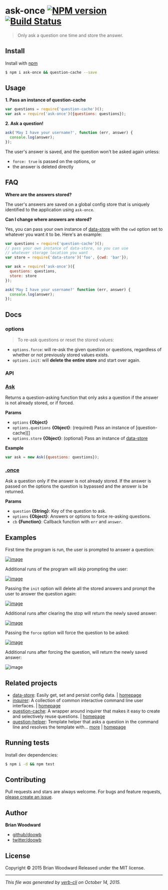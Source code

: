 # ask-once [![NPM version](https://badge.fury.io/js/ask-once.svg)](http://badge.fury.io/js/ask-once)  [![Build Status](https://travis-ci.org/doowb/ask-once.svg)](https://travis-ci.org/doowb/ask-once)

> Only ask a question one time and store the answer.

## Install

Install with [npm](https://www.npmjs.com/)

```sh
$ npm i ask-once && question-cache --save
```

## Usage

**1. Pass an instance of question-cache**

```js
var questions = require('question-cache')();
var ask = require('ask-once')({questions: questions});
```

**2. Ask a question!**

```js
ask('May I have your username?', function (err, answer) {
  console.log(answer);
});
```

The user's answer is saved, and the question won't be asked again unless:

* `force: true` is passed on the options, or
* the answer is deleted directly

## FAQ

**Where are the answers stored?**

The user's answers are saved on a global config store that is uniquely identified to the application using `ask-once`.

**Can I change where answers are stored?**

Yes, you can pass your own instance of [data-store](https://github.com/jonschlinkert/data-store) with the `cwd` option set to whatever you want it to be. Here's an example:

```js
var questions = require('question-cache')();
// pass your own instance of data-store, so you can use
// whatever storage location you want
var store = require('data-store')('foo', {cwd: 'bar'});

var ask = require('ask-once')({
  questions: questions,
  store: store
});

ask('May I have your username?' function (err, answer) {
  console.log(answer);
});
```

## Docs

### options

> To re-ask questions or reset the stored values:

* `options.force`: will re-ask the given question or questions, regardless of whether or not previously stored values exists.
* `options.init`: will **delete the entire store** and start over again.

### API

### [Ask](index.js#L27)

Returns a question-asking function that only asks a question if the answer is not already stored, or if forced.

**Params**

* `options` **{Object}**
* `options.questions` **{Object}**: (required) Pass an instance of [question-cache][]
* `options.store` **{Object}**: (optional) Pass an instance of [data-store](https://github.com/jonschlinkert/data-store)

**Example**

```js
var ask = new Ask({questions: questions});
```

### [.once](index.js#L57)

Ask a question only if the answer is not already stored. If
the answer is passed on the options the question is bypassed
and the answer is be returned.

**Params**

* `question` **{String}**: Key of the question to ask.
* `options` **{Object}**: Answers or options to force re-asking questions.
* `cb` **{Function}**: Callback function with `err` and `answer`.

## Examples

First time the program is run, the user is prompted to answer a question:

[![image](https://cloud.githubusercontent.com/assets/995160/9158076/78bf87e6-3ede-11e5-8bbc-dac8a55353c2.png)](https://www.npmjs.com/)

Additional runs of the program will skip prompting the user:

[![image](https://cloud.githubusercontent.com/assets/995160/9158091/ec592b58-3ede-11e5-8f18-4fc4b1327d2b.png)](https://github.com/jonschlinkert/data-store)

Passing the `init` option will delete all the stored answers and prompt the user to answer the question again:

[![image](https://cloud.githubusercontent.com/assets/995160/9158111/22e24ff6-3edf-11e5-95c9-bc2314367557.png)](index.js#L27)

Additional runs after clearing the stop will return the newly saved answer:

[![image](https://cloud.githubusercontent.com/assets/995160/9158120/43c16d60-3edf-11e5-8d85-a98b029fd743.png)](https://github.com/jonschlinkert/data-store)

Passing the `force` option will force the question to be asked:

[![image](https://cloud.githubusercontent.com/assets/995160/9158137/740bef0e-3edf-11e5-898d-d9ce72f28ad2.png)](index.js#L57)

Additional runs after forcing the question, will return the newly saved answer:

![image](https://cloud.githubusercontent.com/assets/995160/9158144/8fd63550-3edf-11e5-8daa-b19fa251bc66.png)

## Related projects

* [data-store](https://www.npmjs.com/package/data-store): Easily get, set and persist config data. | [homepage](https://github.com/jonschlinkert/data-store)
* [inquirer](https://www.npmjs.com/package/inquirer): A collection of common interactive command line user interfaces. | [homepage](https://github.com/sboudrias/Inquirer.js)
* [question-cache](https://www.npmjs.com/package/question-cache): A wrapper around inquirer that makes it easy to create and selectively reuse questions. | [homepage](https://github.com/jonschlinkert/question-cache)
* [question-helper](https://www.npmjs.com/package/question-helper): Template helper that asks a question in the command line and resolves the template with… [more](https://www.npmjs.com/package/question-helper) | [homepage](https://github.com/doowb/question-helper)

## Running tests

Install dev dependencies:

```sh
$ npm i -d && npm test
```

## Contributing

Pull requests and stars are always welcome. For bugs and feature requests, [please create an issue](https://github.com/doowb/ask-once/issues/new).

## Author

**Brian Woodward**

+ [github/doowb](https://github.com/doowb)
+ [twitter/doowb](http://twitter.com/doowb)

## License

Copyright © 2015 Brian Woodward
Released under the MIT license.

***

_This file was generated by [verb-cli](https://github.com/assemble/verb-cli) on October 14, 2015._